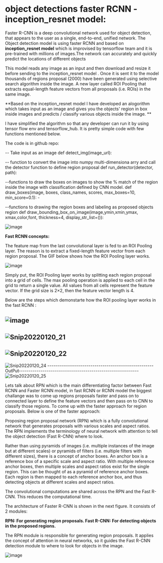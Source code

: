 # object detections faster RCNN - inception_resnet model:

Faster R-CNN is a deep convolutional network used for object detection, that appears to the user as a single, end-to-end, unified network.
The Object detection model is using faster RCNN and based on **inception_resnet model** which is improvised by tensorflow team and it is pre-trained with millions of images.The network can accurately and quickly predict the locations of different objects

This model reads any image as an input and then download and resize it before sending to the inception_resnet model . Once it is sent it to the model thousands of regions proposal (2000)  have been generated using selective search algorithm inside the image. A new layer called ROI Pooling that extracts equal-length feature vectors from all proposals (i.e. ROIs) in the same image.

**Based on the inception_resnet model I have developed an alogorithm which takes input as an image and gives you the objects' region in box inside images and predicts / classify various objects inside the image.
**

I have simplified the algorithm so that any developer can run it by using tensor flow env and tensorflow_hub. It is pretty simple code with few functions mentioned below.

The code is in github repo:


-- Take input as an image
def detect_img(image_url):

-- function to convert the image into numpy multi-dimensiona arry and call the detector function to define region proposal
def run_detector(detector, path):

--functions to draw the boxes on images to show the % match of the region inside the image with classification defined by CNN model.
def draw_boxes(image, boxes, class_names, scores, max_boxes=10, min_score=0.1): - 

--functions to drawing the region boxes and labeling as proposed objects region
def draw_bounding_box_on_image(image,ymin,xmin,ymax, xmax,color,font, thickness=4, display_str_list=()):

![image](https://user-images.githubusercontent.com/2432102/150046416-612d0802-2ebc-4291-8751-92746aa73eec.png)


**Fast RCNN concepts:**

The feature map from the last convolutional layer is fed to an ROI Pooling layer. The reason is to extract a fixed-length feature vector from each region proposal. The GIF below shows how the ROI Pooling layer works.



![image](https://user-images.githubusercontent.com/2432102/150331485-c298e1b5-9f9d-4f38-81e6-329c01fbefb7.png)


Simply put, the ROI Pooling layer works by splitting each region proposal into a grid of cells. The max pooling operation is applied to each cell in the grid to return a single value. All values from all cells represent the feature vector. If the grid size is 2×2, then the feature vector length is 4.

Below are the steps which demonstarte how the ROI pooling layer works in the fast RCNN :

![image](https://user-images.githubusercontent.com/2432102/150331554-2fbf89a6-370c-478d-b828-d4cfeeeb0429.png)
-------------------------------------------------------------------------------------------------------------------
![Snip20220120_21](https://user-images.githubusercontent.com/2432102/150337295-fa21c98b-8f30-424e-8f25-394d7b0b02cf.png)
-------------------------------------------------------------------------------------------------------------------
![Snip20220120_22](https://user-images.githubusercontent.com/2432102/150337309-bc0af853-a863-484a-8202-efa8f538d22d.png)
-------------------------------------------------------------------------------------------------------------------
![Snip20220120_24](https://user-images.githubusercontent.com/2432102/150337324-a93058cc-d56a-4116-851c-d5ab9ffc35e2.png)
------------------------------------------------------OutPut-------------------------------------------------------------
![Snip20220120_25](https://user-images.githubusercontent.com/2432102/150337337-d60f6a73-38b1-450a-8c37-57c1952b37bb.png)



Lets talk about RPN which is the main differentiating factor between Fast RCNN and Faster RCNN model, in fast RCNN or RCNN model the biggest challange was to come up regions proposals faster and pass on to connected layer to define the feature vectors and then pass on to CNN to classify those regions. To come up with the faster approach for region proposals. Below is one of the faster approach: 

Proposing region proposal network (RPN) which is a fully convolutional network that generates proposals with various scales and aspect ratios. The RPN implements the terminology of neural network with attention to tell the object detection (Fast R-CNN) where to look.

Rather than using pyramids of images (i.e. multiple instances of the image but at different scales) or pyramids of filters (i.e. multiple filters with different sizes), there is a concept of anchor boxes. An anchor box is a reference box of a specific scale and aspect ratio. With multiple reference anchor boxes, then multiple scales and aspect ratios exist for the single region. This can be thought of as a pyramid of reference anchor boxes. Each region is then mapped to each reference anchor box, and thus detecting objects at different scales and aspect ratios.

The convolutional computations are shared across the RPN and the Fast R-CNN. This reduces the computational time.

The architecture of Faster R-CNN is shown in the next figure. It consists of 2 modules:

**RPN: For generating region proposals.
Fast R-CNN: For detecting objects in the proposed regions.**

The RPN module is responsible for generating region proposals. It applies the concept of attention in neural networks, so it guides the Fast R-CNN detection module to where to look for objects in the image.


![image](https://user-images.githubusercontent.com/2432102/150366250-3a2f44f6-aaf1-4fad-b705-6337d03d6b65.png)


